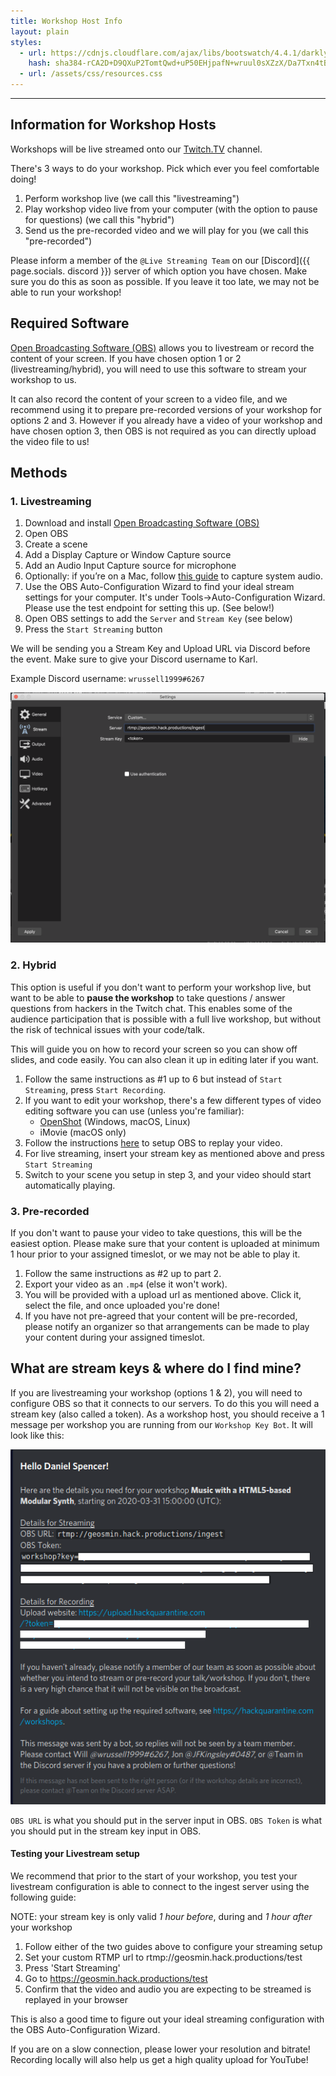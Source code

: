 ```yaml
---
title: Workshop Host Info
layout: plain
styles:
  - url: https://cdnjs.cloudflare.com/ajax/libs/bootswatch/4.4.1/darkly/bootstrap.min.css
    hash: sha384-rCA2D+D9QXuP2TomtQwd+uP50EHjpafN+wruul0sXZzX/Da7Txn4tB9aLMZV4DZm
  - url: /assets/css/resources.css
---
```

---

## Information for Workshop Hosts

Workshops will be live streamed onto our [Twitch.TV](https://twitch.tv/hackquarantine) channel.

There's 3 ways to do your workshop. Pick which ever you feel comfortable doing!

1. Perform workshop live (we call this "livestreaming")
2. Play workshop video live from your computer (with the option to pause for questions) (we call this "hybrid")
3. Send us the pre-recorded video and we will play for you (we call this "pre-recorded")

Please inform a member of the `@Live Streaming Team` on our [Discord]({{ page.socials. discord }}) server of which option you have chosen. Make sure you do this as soon as possible. If you leave it too late, we may not be able to run your workshop!

## Required Software
[Open Broadcasting Software (OBS)](https://obsproject.com/) allows you to livestream or record the content of your screen. If you have chosen option 1 or 2 (livestreaming/hybrid), you will need to use this software to stream your workshop to us.

It can also record the content of your screen to a video file, and we recommend using it to prepare pre-recorded versions of your workshop for options 2 and 3. However if you already have a video of your workshop and have chosen option 3, then OBS is not required as you can directly upload the video file to us!

## Methods

### 1. Livestreaming

1. Download and install [Open Broadcasting Software (OBS)](https://obsproject.com/)
2. Open OBS
3. Create a scene
4. Add a Display Capture or Window Capture source
5. Add an Audio Input Capture source for microphone
6. Optionally: if you’re on a Mac, follow [this guide](https://obsproject.com/forum/resources/os-x-capture-audio-with-ishowu-audio-capture.505/) to capture system audio.
7. Use the OBS Auto-Configuration Wizard to find your ideal stream settings for your computer. It's under Tools->Auto-Configuration Wizard. Please use the test endpoint for setting this up. (See below!)
8. Open OBS settings to add the `Server` and `Stream Key` (see below)
9. Press the `Start Streaming` button


We will be sending you a Stream Key and Upload URL via Discord before the event. Make sure to give your Discord username to Karl.

Example Discord username: `wrussell1999#6267`

<img src="assets/img/workshops/obs_settings.png" height="400">

### 2. Hybrid

This option is useful if you don't want to perform your workshop live, but want to be able to **pause the workshop** to take questions / answer questions from hackers in the Twitch chat. This enables some of the audience participation that is possible with a full live workshop, but without the risk of technical issues with your code/talk.

This will guide you on how to record your screen so you can show off slides, and code easily. You can also clean it up in editing later if you want.

1. Follow the same instructions as #1 up to 6 but instead of `Start Streaming`, press `Start Recording`.
2. If you want to edit your workshop, there's a few different types of video editing software you can use (unless you're familiar):
    - [OpenShot](https://www.openshot.org/) (Windows, macOS, Linux)
    - iMovie (macOS only)
3. Follow the instructions [here](https://www.youtube.com/watch?v=hf457tY10MA) to setup OBS to replay your video.
4. For live streaming, insert your stream key as mentioned above and press `Start Streaming`
5. Switch to your scene you setup in step 3, and your video should start automatically playing.

### 3. Pre-recorded

If you don't want to pause your video to take questions, this will be the easiest option. Please make sure that your content is uploaded at minimum 1 hour prior to your assigned timeslot, or we may not be able to play it.

1. Follow the same instructions as #2 up to part 2.
2. Export your video as an `.mp4` (else it won't work).
3. You will be provided with a upload url as mentioned above. Click it, select the file, and once uploaded you're done!
4. If you have not pre-agreed that your content will be pre-recorded, please notify an organizer so that arrangements can be made to play your content during your assigned timeslot.

## What are stream keys & where do I find mine?
If you are livestreaming your workshop (options 1 & 2), you will need to configure OBS so that it connects to our servers. To do this you will need a stream key (also called a token). As a workshop host, you should receive a 1 message per workshop you are running from our `Workshop Key Bot`. It will look like this:


<img style="max-width: 100%;" src="/assets/img/workshops/bot_message.png"/>

`OBS URL` is what you should put in the server input in OBS. `OBS Token` is what you should put in the stream key input in OBS.


#### Testing your Livestream setup

We recommend that prior to the start of your workshop, you test your livestream configuration is able to connect to the ingest server using the following guide:

NOTE: your stream key is only valid *1 hour before*, during and *1 hour after* your workshop

  1. Follow either of the two guides above to configure your streaming setup
  2. Set your custom RTMP url to rtmp://geosmin.hack.productions/test
  3. Press 'Start Streaming'
  3. Go to https://geosmin.hack.productions/test
  4. Confirm that the video and audio you are expecting to be streamed is replayed in your browser


This is also a good time to figure out your ideal streaming configuration with the OBS Auto-Configuration Wizard.

If you are on a slow connection, please lower your resolution and bitrate! Recording locally will also help us get a high quality upload for YouTube!
